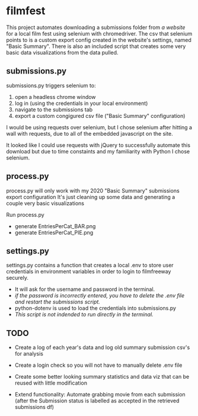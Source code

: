 # filmfest

This project automates downloading a submissions folder from *a website* for a local film fest using selenium with chromedriver.
The csv that selenium points to is a custom export config created in the website's settings, named "Basic Summary".
There is also an included script that creates some very basic data visualizations from the data pulled.

## submissions.py

submissions.py triggers selenium to: 
1. open a headless chrome window
2. log in (using the credentials in your local environment)
3. navigate to the submissions tab
4. export a custom congigured csv file ("Basic Summary" configuration)

I would be using requests over selenium, but I chose selenium after hitting a wall with requests, due to all of the embedded javascript on the site.

It looked like I could use requests with jQuery to successfully automate this download but due to time constaints and my familiarity with Python I chose selenium.

## process.py

process.py will only work with my 2020 "Basic Summary" submissions export configuration
It's just cleaning up some data and generating a couple very basic visualizations

Run process.py
- generate EntriesPerCat_BAR.png
- generate EntriesPerCat_PIE.png

## settings.py

settings.py contains a function that creates a local .env to store user credentials in environment variables in order to login to filmfreeway securely.
- It will ask for the username and password in the terminal.
- *if the password is incorrectly entered, you have to delete the .env file and restart the submissions script.*
- python-dotenv is used to load the credentials into submissions.py
- *This script is not indended to run directly in the terminal.*

## TODO

- Create a log of each year's data and log old summary submission csv's for analysis
- Create a login check so you will not have to manually delete .env file
- Create some better looking summary statistics and data viz that can be reused with little modification

- Extend functionality: Automate grabbing movie from each submission (after the Submission status is labelled as accepted in the retrieved submissions df)
